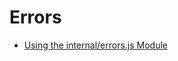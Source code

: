 # Errors


- [Using the internal/errors.js Module](https://github.com/nodejs/node/blob/master/doc/guides/using-internal-errors.md)

